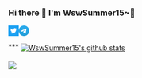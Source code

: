 ### Hi there 👋 I'm WswSummer15~🌈

<a href="https://twitter.com/delokkkk">
  <img align="left" alt="chuhemiao | Twitter" width="21px" src="https://raw.githubusercontent.com/chuhemiao/chuhemiao/master/assets/twitter.svg" />
</a>

<a href="https://t.me/kkdelos">
  <img align="left" alt="chuhemiao | Telegram" width="21px" src="https://raw.githubusercontent.com/chuhemiao/chuhemiao/master/assets/telegram.svg" />
</a>

<br />
<br />
***
<a href="https://github.com/WswSummer15/WswSummer15">
  <img align="center" src="https://github-readme-stats.vercel.app/api?username=WswSummer15&show_icons=true&include_all_commits=true&theme=radical&&count_private=true" alt="WswSummer15's github stats" />
</a>

<br/>
<br/>

<a href="https://github.com/WswSummer15/WswSummer15">
  <img align="center" src="https://github-readme-stats.vercel.app/api/top-langs/?username=WswSummer15&layout=compact&theme=radical" />
</a>
